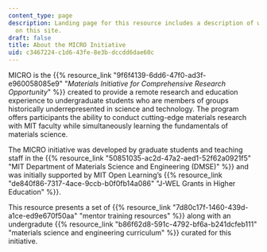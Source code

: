 ```yaml
---
content_type: page
description: Landing page for this resource includes a description of what is contained
  on this site.
draft: false
title: About the MICRO Initiative
uid: c3467224-c1d6-43fe-8e3b-dccdd6dae60c
---
```

MICRO is the {{% resource_link "9f6f4139-6dd6-47f0-ad3f-e960058085e9" "*Materials Initiative for Comprehensive Research Opportunity*" %}} created to provide a remote research and education experience to undergraduate students who are members of groups historically underrepresented in science and technology. The program offers participants the ability to conduct cutting-edge materials research with MIT faculty while simultaneously learning the fundamentals of materials science.

The MICRO initiative was developed by graduate students and teaching staff in the {{% resource_link "50851035-ac2d-47a2-aed1-52f62a0921f5" "MIT Department of Materials Science and Engineering (DMSE)" %}} and was initially supported by MIT Open Learning’s {{% resource_link "de840f86-7317-4ace-9ccb-b0f0fb14a086" "J-WEL Grants in Higher Education" %}}.

This resource presents a set of {{% resource_link "7d80c17f-1460-439d-a1ce-ed9e670f50aa" "mentor training resources" %}} along with an undergradute {{% resource_link "b86f62d8-591c-4792-bf6a-b241dcfeb111" "materials science and engineering curriculum" %}} curated for this initiative.